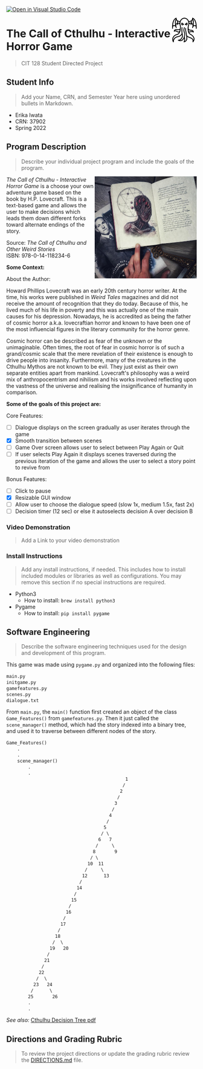 [![Open in Visual Studio Code](https://classroom.github.com/assets/open-in-vscode-f059dc9a6f8d3a56e377f745f24479a46679e63a5d9fe6f495e02850cd0d8118.svg)](https://classroom.github.com/online_ide?assignment_repo_id=6908356&assignment_repo_type=AssignmentRepo)


<img
    src = "assets/icon.png"
    align = "right"
    width = "65 px"
/>


# The Call of Cthulhu - Interactive Horror Game

>CIT 128 Student Directed Project


## Student Info

>Add your Name, CRN, and Semester Year here using unordered bullets in Markdown.

* Erika Iwata
* CRN: 37902
* Spring 2022


## Program Description

>Describe your individual project program and include the goals of the program.

<p >
    <img
        align = "right"
        src = "assets/large-necronomicon-book-lovecraft-25.jpeg"
        alt = "Cthulhu Book"
        width = "270"
    />
</p>


_The Call of Cthulhu - Interactive Horror Game_ is a choose your own adventure game based on the book by H.P. Lovecraft. This is a text-based game and allows the user to make decisions which leads them down different forks toward alternate endings of the story.

Source: _The Call of Cthulhu and Other Weird Stories_
<br> ISBN: 978-0-14-118234-6


__Some Context:__

About the Author:

Howard Phillips Lovecraft was an early 20th century horror writer. At the time, his works were published in _Weird Tales_ magazines and did not receive the amount of recognition that they do today. Because of this, he lived much of his life in poverty and this was actually one of the main causes for his depression. Nowadays, he is accredited as being the father of cosmic horror a.k.a. lovecraftian horror and known to have been one of the most influencial figures in the literary community for the horror genre.

Cosmic horror can be described as fear of the unknown or the unimaginable. Often times, the root of fear in cosmic horror is of such a grand/cosmic scale that the mere revelation of their existence is enough to drive people into insanity. Furthermore, many of the creatures in the Cthulhu Mythos are not known to be evil. They just exist as their own separate entities apart from mankind. Lovecraft's philosophy was a weird mix of anthropocentrism and nihilism and his works involved reflecting upon the vastness of the universe and realising the insignificance of humanity in comparison.

__Some of the goals of this project are:__

Core Features:
- [ ] Dialogue displays on the screen gradually as user iterates through the game
- [X] Smooth transition between scenes
- [ ] Game Over screen allows user to select between Play Again or Quit
- [ ] If user selects Play Again it displays scenes traversed during the previous iteration of the game and allows the user to select a story point to revive from

Bonus Features:
- [ ] Click to pause
- [X] Resizable GUI window
- [ ] Allow user to choose the dialogue speed (slow 1x, medium 1.5x, fast 2x)
- [ ] Decision timer (12 sec) or else it autoselects decision A over decision B

### Video Demonstration

>Add a Link to your video demonstration

### Install Instructions

>Add any install instructions, if needed. This includes how to install included modules or libraries as well as configurations. You may remove this section if no special instructions are required.

- Python3
    - How to install: `brew install python3`
- Pygame
    - How to install: `pip install pygame`

## Software Engineering

>Describe the software engineering techniques used for the design and development of this program.

This game was made using `pygame.py` and organized into the following files:
```
main.py
initgame.py
gamefeatures.py
scenes.py
dialogue.txt
```
From `main.py`, the `main()` function first created an object of the class `Game_Features()` from `gamefeatures.py`. Then it just called the `scene_manager()` method, which had the story indexed into a binary tree, and used it to traverse between different nodes of the story.
```
Game_Features()
    .
    .
    scene_manager()
        .
        .
                                            1
                                           /
                                          2
                                         /
                                        3
                                       /
                                      4
                                     /
                                    5
                                   / \
                                  6   7
                                 /     \
                                8       9
                               / \
                              10  11
                             /     \
                            12      13
                           /
                          14
                         /
                        15
                       /
                      16
                     /
                    17
                   /
                  18
                 /  \
                19   20
               /
              21
             /
            22
           /  \
          23   24
         /      \
        25       26
        .
        .
```
_See also:_ [Cthulhu Decision Tree pdf](https://drive.google.com/file/d/1y-Ar-hCq-sWJkWkNjTRm8chB-Nbs8YqH/view?usp=sharing)

## Directions and Grading Rubric

>To review the project directions or update the grading rubric review the [DIRECTIONS.md](DIRECTIONS.md) file.
